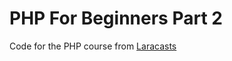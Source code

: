 <h1>PHP For Beginners Part 2</h1>

<p>Code for the PHP course from <a href="https://laracasts.com/series/php-for-beginners-2023-edition">Laracasts</a></p>
